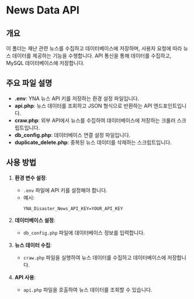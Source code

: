 # News Data API

## 개요
이 폴더는 재난 관련 뉴스를 수집하고 데이터베이스에 저장하며, 사용자 요청에 따라 뉴스 데이터를 제공하는 기능을 수행합니다. API 통신을 통해 데이터를 수집하고, MySQL 데이터베이스에 저장합니다.

## 주요 파일 설명

- **.env**: YNA 뉴스 API 키를 저장하는 환경 설정 파일입니다.
- **api.php**: 뉴스 데이터를 조회하고 JSON 형식으로 반환하는 API 엔드포인트입니다.
- **craw.php**: 외부 API에서 뉴스를 수집하여 데이터베이스에 저장하는 크롤러 스크립트입니다.
- **db_config.php**: 데이터베이스 연결 설정 파일입니다.
- **duplicate_delete.php**: 중복된 뉴스 데이터를 삭제하는 스크립트입니다.

## 사용 방법

1. **환경 변수 설정**:
   - `.env` 파일에 API 키를 설정해야 합니다.
   - 예시:
     ```
     YNA_Disaster_News_API_KEY=YOUR_API_KEY
     ```

2. **데이터베이스 설정**:
   - `db_config.php` 파일에 데이터베이스 정보를 입력합니다.

3. **뉴스 데이터 수집**:
   - `craw.php` 파일을 실행하여 뉴스 데이터를 수집하고 데이터베이스에 저장합니다.

4. **API 사용**:
   - `api.php` 파일을 호출하여 뉴스 데이터를 조회할 수 있습니다.

